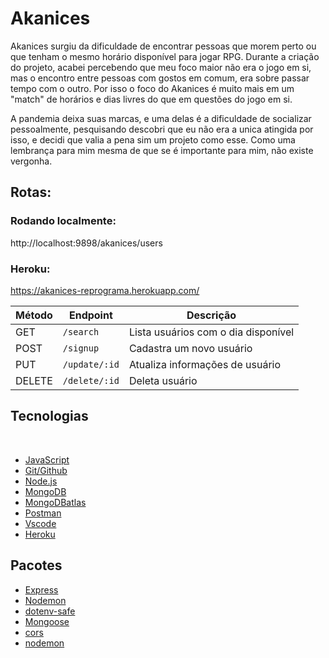 # Akanices
Akanices surgiu da dificuldade de encontrar pessoas que morem perto ou que tenham o mesmo horário disponível para jogar RPG. Durante a criação do projeto, acabei percebendo que meu foco maior não era o jogo em si, mas o encontro entre pessoas com gostos em comum, era sobre passar tempo com o outro. Por isso o foco do Akanices é muito mais em um "match" de horários e dias livres do que em questões do jogo em si.

A pandemia deixa suas marcas, e uma delas é a dificuldade de socializar pessoalmente, pesquisando descobri que eu não era a unica atingida por isso, e decidi que valia a pena sim um projeto como esse. Como uma lembrança para mim mesma de que se é importante para mim, não existe vergonha.


## Rotas:
### Rodando localmente:
http://localhost:9898/akanices/users
### Heroku: 
https://akanices-reprograma.herokuapp.com/


| Método | Endpoint                | Descrição                            |
| ------ | ----------------------- | ------------------------------------ |
| GET    | `/search`               | Lista usuários com o dia disponível  |
| POST   | `/signup`               | Cadastra um novo usuário             |
| PUT    | `/update/:id`           | Atualiza informações de usuário      |
| DELETE | `/delete/:id`           | Deleta usuário                       |

## Tecnologias
<br>

- [JavaScript](https://www.javascript.com/)
- [Git/Github](https://github.com/)
- [Node.js](https://nodejs.org/en/)
- [MongoDB](https://www.mongodb.com/)
- [MongoDBatlas](https://www.mongodb.com/cloud/atlas)
- [Postman](https://www.postman.com/)
- [Vscode](https://code.visualstudio.com/)
- [Heroku](https://dashboard.heroku.com/apps)  

## Pacotes

- [Express](https://expressjs.com/pt-br/)
- [Nodemon](https://nodemon.io/)
- [dotenv-safe](https://www.npmjs.com/package/dotenv-safe)
- [Mongoose](https://mongoosejs.com/)
- [cors](https://www.npmjs.com/package/cors)
- [nodemon](https://www.npmjs.com/package/nodemon)

<br>